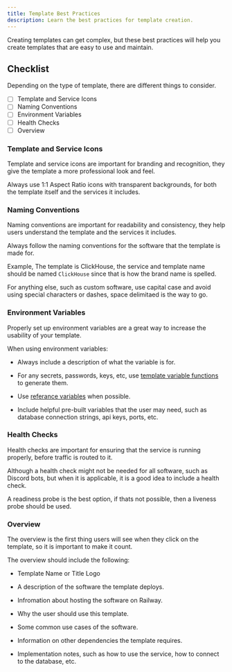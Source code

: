 ```yaml
---
title: Template Best Practices
description: Learn the best practices for template creation.
---
```


Creating templates can get complex, but these best practices will help you create templates that are easy to use and maintain.

## Checklist

Depending on the type of template, there are different things to consider.

- [ ] Template and Service Icons
- [ ] Naming Conventions
- [ ] Environment Variables
- [ ] Health Checks
- [ ] Overview

### Template and Service Icons

Template and service icons are important for branding and recognition, they give the template a more professional look and feel.

Always use 1:1 Aspect Ratio icons with transparent backgrounds, for both the template itself and the services it includes.

### Naming Conventions

Naming conventions are important for readability and consistency, they help users understand the template and the services it includes.

Always follow the naming conventions for the software that the template is made for.

Example, The template is ClickHouse, the service and template name should be named `ClickHouse` since that is how the brand name is spelled.

For anything else, such as custom software, use capital case and avoid using special characters or dashes, space delimitaed is the way to go.

### Environment Variables

Properly set up environment variables are a great way to increase the usability of your template.

When using environment variables:

- Always include a description of what the variable is for.

- For any secrets, passwords, keys, etc, use [template variable functions](/guides/create#template-variable-functions) to generate them.

- Use [referance variables](/guides/variables#referencing-another-services-variable) when possible.

- Include helpful pre-built variables that the user may need, such as database connection strings, api keys, ports, etc.

### Health Checks

Health checks are important for ensuring that the service is running properly, before traffic is routed to it.

Although a health check might not be needed for all software, such as Discord bots, but when it is applicable, it is a good idea to include a health check.

A readiness probe is the best option, if thats not possible, then a liveness probe should be used.

### Overview

The overview is the first thing users will see when they click on the template, so it is important to make it count.

The overview should include the following:

- Template Name or Title Logo

- A description of the software the template deploys.

- Infromation about hosting the software on Railway.

- Why the user should use this template.

- Some common use cases of the software.

- Information on other dependencies the template requires.

- Implementation notes, such as how to use the service, how to connect to the database, etc.




